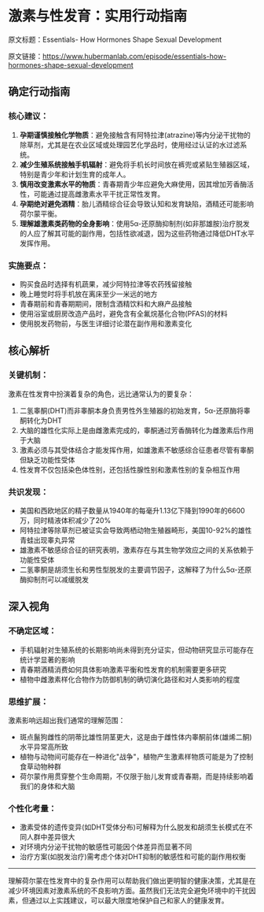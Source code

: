 # 激素与性发育：实用行动指南

原文标题：Essentials- How Hormones Shape Sexual Development

原文链接：https://www.hubermanlab.com/episode/essentials-how-hormones-shape-sexual-development

## 确定行动指南

### 核心建议：
1. **孕期谨慎接触化学物质**：避免接触含有阿特拉津(atrazine)等内分泌干扰物的除草剂，尤其是在农业区域或处理园艺化学品时，使用经过认证的水过滤系统。
2. **减少生殖系统接触手机辐射**：避免将手机长时间放在裤兜或紧贴生殖器区域，特别是青少年和计划生育的成年人。
3. **慎用改变激素水平的物质**：青春期青少年应避免大麻使用，因其增加芳香酶活性，可能通过提高雌激素水平干扰正常性发育。
4. **孕期绝对避免酒精**：胎儿酒精综合征会导致认知和发育缺陷，酒精还可能影响荷尔蒙平衡。
5. **理解雄激素类药物的全身影响**：使用5α-还原酶抑制剂(如非那雄胺)治疗脱发的人应了解其可能的副作用，包括性欲减退，因为这些药物通过降低DHT水平发挥作用。

### 实施要点：
- 购买食品时选择有机蔬果，减少阿特拉津等农药残留接触
- 晚上睡觉时将手机放在离床至少一米远的地方
- 青春期前和青春期期间，限制含酒精饮料和大麻产品接触
- 使用浴室或厨房改造产品时，避免含有全氟烷基化合物(PFAS)的材料
- 使用脱发药物前，与医生详细讨论潜在副作用和激素变化

## 核心解析

### 关键机制：
激素在性发育中扮演着复杂的角色，远比通常认为的要复杂：
1. 二氢睾酮(DHT)而非睾酮本身负责男性外生殖器的初始发育，5α-还原酶将睾酮转化为DHT
2. 大脑的雄性化实际上是由雌激素完成的，睾酮通过芳香酶转化为雌激素后作用于大脑
3. 激素必须与其受体结合才能发挥作用，如雄激素不敏感综合征患者尽管有睾酮但缺乏功能性受体
4. 性发育不仅包括染色体性别，还包括性腺性别和激素性别的复杂相互作用

### 共识发现：
- 美国和西欧地区的精子数量从1940年的每毫升1.13亿下降到1990年的6600万，同时精液体积减少了20%
- 阿特拉津等除草剂已被证实会导致两栖动物生殖器畸形，美国10-92%的雄性青蛙出现睾丸异常
- 雄激素不敏感综合征的研究表明，激素存在与其生物学效应之间的关系依赖于功能性受体
- 二氢睾酮是胡须生长和男性型脱发的主要调节因子，这解释了为什么5α-还原酶抑制剂可以减缓脱发

## 深入视角

### 不确定区域：
- 手机辐射对生殖系统的长期影响尚未得到充分证实，但动物研究显示可能存在统计学显著的影响
- 青春期酒精消费如何具体影响激素平衡和性发育的机制需要更多研究
- 植物中雌激素样化合物作为防御机制的确切演化路径和对人类影响的程度

### 思维扩展：
激素影响远超出我们通常的理解范围：
- 斑点鬣狗雌性的阴蒂比雄性阴茎更大，这是由于雌性体内睾酮前体(雄烯二酮)水平异常高所致
- 植物与动物间可能存在一种进化"战争"，植物产生激素样物质可能是为了控制食草动物种群
- 荷尔蒙作用贯穿整个生命周期，不仅限于胎儿发育或青春期，而是持续影响着我们的身体和大脑

### 个性化考量：
- 激素受体的遗传变异(如DHT受体分布)可解释为什么脱发和胡须生长模式在不同人群中差异很大
- 对环境内分泌干扰物的敏感性可能因个体差异而显著不同
- 治疗方案(如脱发治疗)需考虑个体对DHT抑制的敏感性和可能的副作用权衡

---

理解荷尔蒙在性发育中的复杂作用可以帮助我们做出更明智的健康决策，尤其是在减少环境因素对激素系统的不良影响方面。虽然我们无法完全避免环境中的干扰因素，但通过以上实践建议，可以最大限度地保护自己和家人的健康发育。
